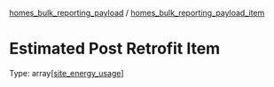 


  
[homes_bulk_reporting_payload](homes_bulk_reporting_payload.md) / [homes_bulk_reporting_payload_item](homes_bulk_reporting_payload_item.md)
# Estimated Post Retrofit Item
  
Type: array[[site_energy_usage](site_energy_usage.md)]
